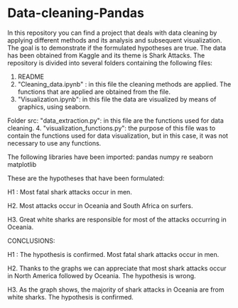 # Data-cleaning-Pandas

In this repository you can find a project that deals with data cleaning by applying different methods and its analysis and subsequent visualization. The goal is to demonstrate if the formulated hypotheses  are true.
The data has been obtained from Kaggle and its theme is Shark Attacks. 
The repository is divided into several folders containing the following files:

1. README
2. "Cleaning_data.ipynb" : in this file the cleaning methods are applied. The functions that are applied are obtained from the file.
3. "Visualization.ipynb": in this file the data are visualized by means of graphics, using seaborn. 

Folder src:
"data_extraction.py": in this file are the functions used for data cleaning. 
4. "visualization_functions.py": the purpose of this file was to contain the functions used for data visualization, but in this case, it was not necessary to use any functions. 

The following libraries have been imported: 
    pandas 
    numpy 
    re
    seaborn 
    matplotlib


These are the hypotheses that have been formulated:

 H1 : Most fatal shark attacks occur in men.

 H2.  Most attacks occur in Oceania and South Africa on surfers.

 H3. Great white sharks are responsible for most of the attacks occurring in Oceania.

CONCLUSIONS:

 H1 : The hypothesis is confirmed. Most fatal shark attacks occur in men.

 H2.  Thanks to the graphs we can appreciate that most shark attacks occur in North America followed by Oceania. The hypothesis is wrong.

 H3. As the graph shows, the majority of shark attacks in Oceania are from white sharks. The hypothesis is confirmed.
